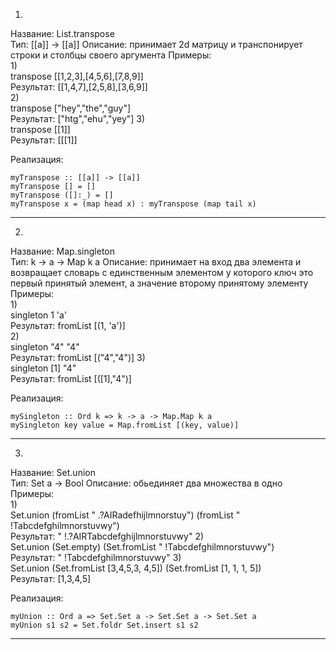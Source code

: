 1)
Название: List.transpose  
Тип: [[a]] -> [[a]] 
Описание: принимает 2d  матрицу и транспонирует строки и столбцы своего аргумента 
Примеры:  
1)   
transpose [[1,2,3],[4,5,6],[7,8,9]]  
Результат: [[1,4,7],[2,5,8],[3,6,9]]  
2)  
transpose ["hey","the","guy"]  
Результат: ["htg","ehu","yey"] 
3)  
transpose [[1]]  
Результат: [[[1]] 

Реализация:   
```
myTranspose :: [[a]] -> [[a]]
myTranspose [] = []
myTranspose ([]:_) = []
myTranspose x = (map head x) : myTranspose (map tail x)

```
---
2)
Название: Map.singleton  
Тип: k -> a -> Map k a 
Описание: принимает на вход два элемента и возвращает словарь с единственным элементом у которого ключ это первый принятый элемент,
а значение второму принятому элементу
Примеры:  
1)   
singleton 1 'a'   
Результат: fromList [(1, 'a')]  
2)  
singleton "4" "4"  
Результат: fromList [("4","4")]
3)  
singleton [1] "4"  
Результат: fromList [([1],"4")] 

Реализация:   
```
mySingleton :: Ord k => k -> a -> Map.Map k a
mySingleton key value = Map.fromList [(key, value)]

```
---

3)
Название: Set.union  
Тип: Set a -> Bool 
Описание: обьединяет два множества в одно
Примеры:  
1)   
Set.union (fromList " .?AIRadefhijlmnorstuy") (fromList " !Tabcdefghilmnorstuvwy")   
Результат: " !.?AIRTabcdefghijlmnorstuvwy"
2)  
Set.union (Set.empty) (Set.fromList " !Tabcdefghilmnorstuvwy")  
Результат: " !Tabcdefghilmnorstuvwy"
3)  
Set.union (Set.fromList [3,4,5,3, 4,5]) (Set.fromList [1, 1, 1, 5])  
Результат: [1,3,4,5] 

Реализация:   
```
myUnion :: Ord a => Set.Set a -> Set.Set a -> Set.Set a
myUnion s1 s2 = Set.foldr Set.insert s1 s2

```
---
